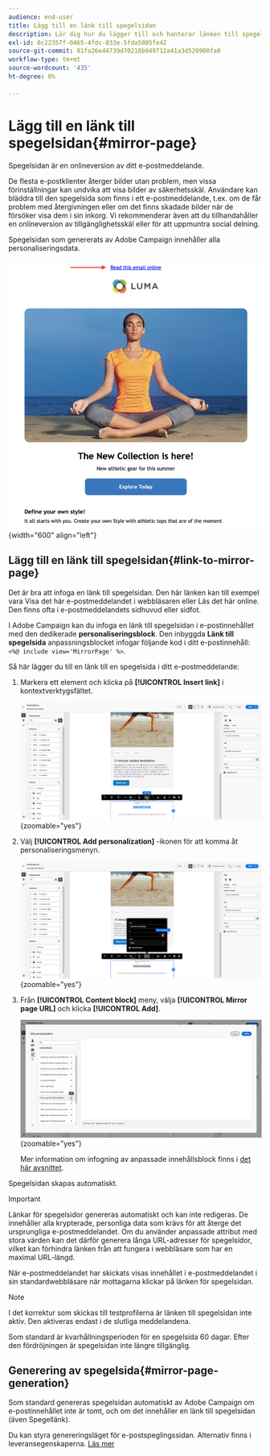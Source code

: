 ```yaml
---
audience: end-user
title: Lägg till en länk till spegelsidan
description: Lär dig hur du lägger till och hanterar länken till spegelsidan
exl-id: 0c22357f-0465-4fdc-833e-5fda5805fe42
source-git-commit: 81fa26e44739d70218b949712a41a3d520900fa0
workflow-type: tm+mt
source-wordcount: '435'
ht-degree: 0%

---
```


# Lägg till en länk till spegelsidan{#mirror-page}

Spegelsidan är en onlineversion av ditt e-postmeddelande.

De flesta e-postklienter återger bilder utan problem, men vissa förinställningar kan undvika att visa bilder av säkerhetsskäl. Användare kan bläddra till den spegelsida som finns i ett e-postmeddelande, t.ex. om de får problem med återgivningen eller om det finns skadade bilder när de försöker visa dem i sin inkorg. Vi rekommenderar även att du tillhandahåller en onlineversion av tillgänglighetsskäl eller för att uppmuntra social delning.

Spegelsidan som genererats av Adobe Campaign innehåller alla personaliseringsdata.

![exempel på spegellänk](assets/mirror-page-link.png){width="600" align="left"}

## Lägg till en länk till spegelsidan{#link-to-mirror-page}

Det är bra att infoga en länk till spegelsidan. Den här länken kan till exempel vara Visa det här e-postmeddelandet i webbläsaren eller Läs det här online. Den finns ofta i e-postmeddelandets sidhuvud eller sidfot.

I Adobe Campaign kan du infoga en länk till spegelsidan i e-postinnehållet med den dedikerade **personaliseringsblock**. Den inbyggda **Länk till spegelsida** anpassningsblocket infogar följande kod i ditt e-postinnehåll: `<%@ include view='MirrorPage' %>`.

Så här lägger du till en länk till en spegelsida i ditt e-postmeddelande:

1. Markera ett element och klicka på **[!UICONTROL Insert link]** i kontextverktygsfältet.

   ![](assets/message-tracking-mirror-page.png){zoomable=&quot;yes&quot;}

1. Välj **[!UICONTROL Add personalization]** -ikonen för att komma åt personaliseringsmenyn.

   ![](assets/message-tracking-mirror-page_2.png){zoomable=&quot;yes&quot;}

1. Från **[!UICONTROL Content block]** meny, välja **[!UICONTROL Mirror page URL]** och klicka **[!UICONTROL Add]**.

   ![](assets/message-tracking-mirror-page_3.png){zoomable=&quot;yes&quot;}

   Mer information om infogning av anpassade innehållsblock finns i [det här avsnittet](../personalization/personalize.md#personalize-emails).

Spegelsidan skapas automatiskt.

>[!IMPORTANT]
>
>Länkar för spegelsidor genereras automatiskt och kan inte redigeras. De innehåller alla krypterade, personliga data som krävs för att återge det ursprungliga e-postmeddelandet. Om du använder anpassade attribut med stora värden kan det därför generera långa URL-adresser för spegelsidor, vilket kan förhindra länken från att fungera i webbläsare som har en maximal URL-längd.

När e-postmeddelandet har skickats visas innehållet i e-postmeddelandet i sin standardwebbläsare när mottagarna klickar på länken för spegelsidan.

>[!NOTE]
>
>I det korrektur som skickas till testprofilerna är länken till spegelsidan inte aktiv. Den aktiveras endast i de slutliga meddelandena.

Som standard är kvarhållningsperioden för en spegelsida 60 dagar. Efter den fördröjningen är spegelsidan inte längre tillgänglig.


## Generering av spegelsida{#mirror-page-generation}

Som standard genereras spegelsidan automatiskt av Adobe Campaign om e-postinnehållet inte är tomt, och om det innehåller en länk till spegelsidan (även Spegellänk).

Du kan styra genereringsläget för e-postspeglingssidan. Alternativ finns i leveransegenskaperna. [Läs mer](../advanced-settings/delivery-settings.md#mirror)
